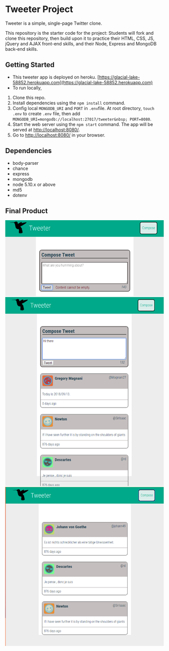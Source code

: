 # Tweeter Project

Tweeter is a simple, single-page Twitter clone.

This repository is the starter code for the project: Students will fork and clone this repository, then build upon it to practice their HTML, CSS, JS, jQuery and AJAX front-end skills, and their Node, Express and MongoDB back-end skills.

## Getting Started
- This tweeter app is deployed on heroku. [https://glacial-lake-58852.herokuapp.com](https://glacial-lake-58852.herokuapp.com)
- To run locally, 
1. Clone this repo.
2. Install dependencies using the `npm install` command.
3. Config local ```MONGODB_URI``` and ```PORT``` in ```.env```file. At root directory, ```touch .env``` to create ```.env``` file, then add ```MONGODB_URI=mongodb://localhost:27017/tweeter&nbsp;
PORT=8080```.
4. Start the web server using the `npm start` command. The app will be served at <http://localhost:8080/>.
5. Go to <http://localhost:8080/> in your browser.

## Dependencies
- body-parser
- chance
- express
- mongodb
- node 5.10.x or above
- md5
- dotenv

## Final Product
![Screenshot of tweet compose box](https://github.com/fei-gao/tweeter/blob/master/docs/tweet-box.png)
![Screenshot of tweets](https://github.com/fei-gao/tweeter/blob/master/docs/tweets.png)
![Screenshot of initial tweets](https://github.com/fei-gao/tweeter/blob/master/docs/initial-tweets.png)

